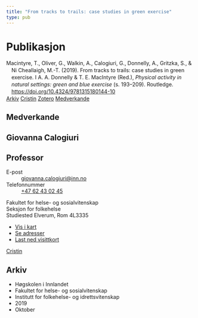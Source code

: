```yaml
---
title: "From tracks to trails: case studies in green exercise"
type: pub
---
```

<h1>Publikasjon</h1>
<article id="csl-bib-container-8B7XNILT" class="csl-bib-container">
  <div class="csl-bib-body" style="line-height: 1.35; padding-left: 1em; text-indent:-1em;">
  <div class="csl-entry">Macintyre, T., Oliver, G., Walkin, A., Calogiuri, G., Donnelly, A., Gritzka, S., &amp; Ni Cheallaigh, M.-T. (2019). From tracks to trails: case studies in green exercise. I A. A. Donnelly &amp; T. E. MacIntyre (Red.), <i>Physical activity in natural settings: green and blue exercise</i> (s. 193&#x2013;209). Routledge. <a href="https://doi.org/10.4324/9781315180144-10">https://doi.org/10.4324/9781315180144-10</a></div>
</div>
  <div class="csl-bib-buttons">
    <a href="#taxonomy-article-8B7XNILT" class="csl-bib-button">Arkiv</a>
    <a href="https://app.cristin.no/results/show.jsf?id=1740993" alt="Cristin URL" class="csl-bib-button">Cristin</a>
    <a href="http://zotero.org/groups/5022929/items/8B7XNILT" alt="Zotero URL" class="csl-bib-button">Zotero</a>
    <a href="#contributors-article-8B7XNILT" class="csl-bib-button">Medverkande</a>
  </div>
  <div id="csl-bib-meta-container-8B7XNILT"></div>
</article>
<div id="csl-bib-meta-8B7XNILT" class="csl-bib-meta">
  <article id="contributors-article-8B7XNILT" class="contributors-article">
    <h1>Medverkande</h1>
    <div class="personas">
<div class="vrtx-hinn-person-card">
<div class="photo">
<i class="lar la-user-circle missing-person"></i>
</div>
<div class="info">
<hgroup><h1>Giovanna Calogiuri</h1>
<h2>Professor</h2>
</hgroup><dl>
<dt>E-post</dt>
<dd>
<a href="mailto:giovanna.calogiuri@inn.no">giovanna.calogiuri@inn.no</a>
</dd>
<dt>Telefonnummer</dt>
<dd><a href="tel:+4762430245">
+47 62 43 02 45
</a></dd>
</dl>
<p>
Fakultet for helse- og sosialvitenskap<br>
Seksjon for folkehelse<br>
Studiested Elverum,
Rom 4L3335
</p>
<ul class="vrtx-hinn-links">
<li><a href="https://www.google.com/maps?q=60.88177,11.53669">Vis i kart</a></li>
<li><a href="https://www.inn.no/finn-en-ansatt/giovanna-calogiuri.html#vrtx-hinn-addresses">Se adresser</a></li>
<li><a href="https://www.inn.no/finn-en-ansatt/giovanna-calogiuri.html?vrtx=vcf">Last ned visittkort</a></li>
</ul>
</div>
</div>
<a href="https://app.cristin.no/persons/show.jsf?id=358086" alt="Cristin URL" class="personas-cristin">Cristin</a>
</div>
  </article>
  <article id="taxonomy-article-8B7XNILT" class="taxonomy-article">
    <h1>Arkiv</h1>
    <ul>
      <li>Høgskolen i Innlandet</li>
      <li>Fakultet for helse- og sosialvitenskap</li>
      <li>Institutt for folkehelse- og idrettsvitenskap</li>
      <li>2019</li>
      <li>Oktober</li>
    </ul>
  </article>
</div>
